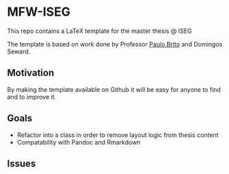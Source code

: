 # MFW-ISEG
This repo contains a LaTeX template for the master thesis @ ISEG

The template is based on work done by Professor [Paulo Brito](https://github.com/pmbbrito) and Domingos Seward.

## Motivation
By making the template available on Github it will be easy for anyone to find and to improve it.


## Goals
- Refactor into a class in order to remove layout logic from thesis content
- Compatability with Pandoc and Rmarkdown

## Issues

